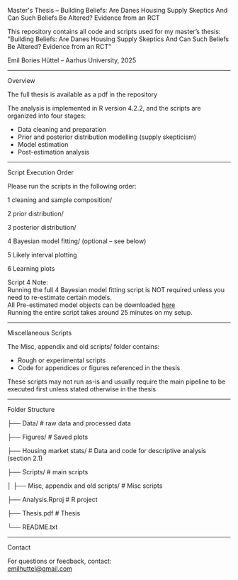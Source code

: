 Master's Thesis – Building Beliefs: Are Danes Housing Supply Skeptics And Can Such Beliefs Be Altered? Evidence from an RCT

This repository contains all code and scripts used for my master’s thesis:  
"Building Beliefs: Are Danes Housing Supply Skeptics And Can Such Beliefs Be Altered? Evidence from an RCT"

Emil Bories Hüttel – Aarhus University, 2025

-------------------------------------------------------------------------------

Overview

The full thesis is available as a pdf in the repository 

The analysis is implemented in R version 4.2.2, and the scripts are organized into four stages:  
- Data cleaning and preparation  
- Prior and posterior distribution modelling (supply skepticism)
- Model estimation  
- Post-estimation analysis

-------------------------------------------------------------------------------

Script Execution Order

Please run the scripts in the following order:

1 cleaning and sample composition/  

2 prior distribution/  

3 posterior distribution/  

4 Bayesian model fitting/ (optional – see below)

5 Likely interval plotting 

6 Learning plots  

Script 4 Note:  
Running the full 4 Bayesian model fitting script is NOT required unless you need to re-estimate certain models.  
All Pre-estimated model objects can be downloaded [here](https://drive.google.com/drive/folders/1t5V34YY1P8jiDxWrskdYXdN9AcxAGRik?usp=sharing)   
Running the entire script takes around 25 minutes on my setup.

-------------------------------------------------------------------------------

Miscellaneous Scripts

The Misc, appendix and old scripts/ folder contains:

- Rough or experimental scripts  
- Code for appendices or figures referenced in the thesis  

These scripts may not run as-is and usually require the main pipeline to be executed first unless stated otherwise in the thesis 

-------------------------------------------------------------------------------

Folder Structure

├── Data/   # raw data and processed data 

├── Figures/   # Saved plots

├── Housing market stats/   # Data and code for descriptive analysis (section 2.1)

├── Scripts/   # main scripts

│   ├── Misc, appendix and old scripts/ # Misc scripts 

├── Analysis.Rproj   # R project

├── Thesis.pdf   # Thesis 

└── README.txt

-------------------------------------------------------------------------------

Contact

For questions or feedback, contact:  
emilhuttel@gmail.com
